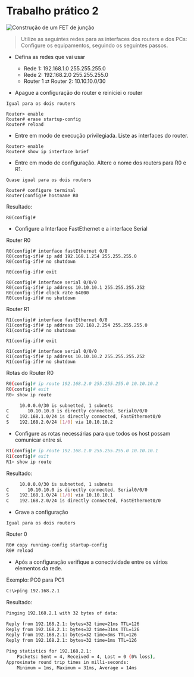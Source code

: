 # Trabalho prático 2

![Construção de um FET de junção](/img/redes/p2.png)

> Utilize as seguintes redes para as interfaces dos routers e dos PCs:
> Configure os equipamentos, seguindo os seguintes passos.

- Defina as redes que vai usar
  - Rede 1: 192.168.1.0 255.255.255.0
  - Rede 2: 192.168.2.0 255.255.255.0
  - Router 1 $\rightleftarrows$ Router 2: 10.10.10.0/30

- Apague a configuração do router e reiniciei o router

`Igual para os dois routers`

```batch
Router> enable
Router# erase startup-config
Router# reload
```

- Entre em modo de execução privilegiada. Liste as interfaces do router.

```batch
Router> enable
Router# show ip interface brief
```

- Entre em modo de configuração. Altere o nome dos routers para R0 e R1.

`Quase igual para os dois routers`

```batch
Router# configure terminal
Router(config)# hostname R0
```

Resultado:

```batch
R0(config)#
```

- Configure a Interface FastEthernet e a interface Serial

Router R0

``` batch
R0(config)# interface fastEthernet 0/0
R0(config-if)# ip add 192.168.1.254 255.255.255.0
R0(config-if)# no shutdown

R0(config-if)# exit

R0(config)# interface serial 0/0/0
R0(config-if)# ip address 10.10.10.1 255.255.255.252
R0(config-if)# clock rate 64000
R0(config-if)# no shutdown
```

Router R1

``` batch
R1(config)# interface fastEthernet 0/0
R1(config-if)# ip address 192.168.2.254 255.255.255.0
R1(config-if)# no shutdown

R1(config-if)# exit

R1(config)# interface serial 0/0/0
R1(config-if)# ip address 10.10.10.2 255.255.255.252
R1(config-if)# no shutdown
```

Rotas do Router R0

```bash
R0(config)# ip route 192.168.2.0 255.255.255.0 10.10.10.2
R0(config)# exit
R0> show ip route
```

```bash
     10.0.0.0/30 is subnetted, 1 subnets
C       10.10.10.0 is directly connected, Serial0/0/0
C    192.168.1.0/24 is directly connected, FastEthernet0/0
S    192.168.2.0/24 [1/0] via 10.10.10.2
```

- Configure as rotas necessárias para que todos os host possam comunicar entre si.

```bash
R1(config)# ip route 192.168.1.0 255.255.255.0 10.10.10.1
R1(config)# exit
R1> show ip route
```

Resultado:

```bash
     10.0.0.0/30 is subnetted, 1 subnets
C       10.10.10.0 is directly connected, Serial0/0/0
S    192.168.1.0/24 [1/0] via 10.10.10.1
C    192.168.2.0/24 is directly connected, FastEthernet0/0
```

- Grave a configuração

`Igual para os dois routers`

Router 0

```bash
R0# copy running-config startup-config
R0# reload
```

- Após a configuração verifique a conectividade entre os vários elementos da rede.

Exemplo: PC0 para PC1

```bash
C:\>ping 192.168.2.1
```

Resultado:

```bash
Pinging 192.168.2.1 with 32 bytes of data:

Reply from 192.168.2.1: bytes=32 time=21ms TTL=126
Reply from 192.168.2.1: bytes=32 time=31ms TTL=126
Reply from 192.168.2.1: bytes=32 time=3ms TTL=126
Reply from 192.168.2.1: bytes=32 time=1ms TTL=126

Ping statistics for 192.168.2.1:
    Packets: Sent = 4, Received = 4, Lost = 0 (0% loss),
Approximate round trip times in milli-seconds:
    Minimum = 1ms, Maximum = 31ms, Average = 14ms
```
